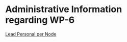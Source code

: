 # Administrative Information regarding WP-6

[Lead Personal per Node](contacts.md "Per Node, main contact coordinating the reThink WP-6 work, and main contacts to inform in case of severe security breaches")
